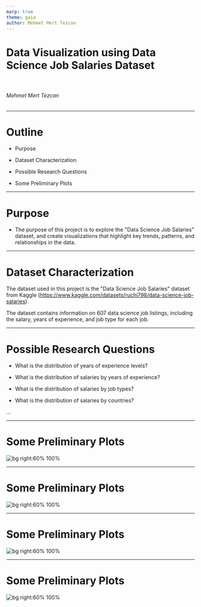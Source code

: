 ```yaml
---
marp: true
theme: gaia
author: Mehmet Mert Tezcan
---
```


<style>
    :root {
        --color-background: #16161D !important;
	--color-foreground: #FFFFFF !important;
    }
</style>

# Data Visualization using Data Science Job Salaries Dataset
 
###### Mehmet Mert Tezcan


---

# Outline

- Purpose

- Dataset Characterization

- Possible Research Questions

- Some Preliminary Plots

---

# Purpose

- The purpose of this project is to explore the "Data Science Job Salaries" dataset, and create visualizations that highlight key trends, patterns, and relationships in the data.
---

# Dataset Characterization

The dataset used in this project is the "Data Science Job Salaries" dataset from Kaggle (https://www.kaggle.com/datasets/ruchi798/data-science-job-salaries).

The dataset contains information on 607 data science job listings, including the salary, years of experience, and job type for each job.

---

# Possible Research Questions

- What is the distribution of years of experience levels?

- What is the distribution of salaries by years of experience?

- What is the distribution of salaries by job types?

- What is the distribution of salaries by countries?

...


---

# Some Preliminary Plots

![bg right:60% 100%](img/exp_level)

---
# Some Preliminary Plots

![bg right:60% 100%](img/top5)

---

# Some Preliminary Plots

![bg right:60% 100%](img/countries_dist)

---

# Some Preliminary Plots

![bg right:60% 100%](img/salary_map)



